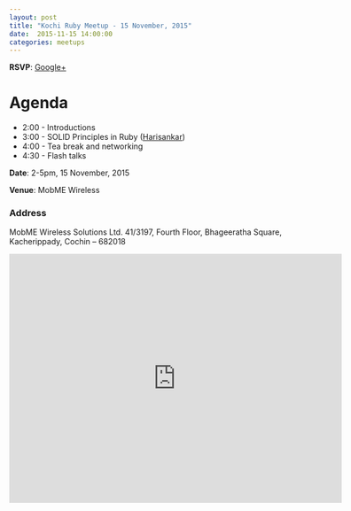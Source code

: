```yaml
---
layout: post
title: "Kochi Ruby Meetup - 15 November, 2015"
date:  2015-11-15 14:00:00
categories: meetups
---
```


**RSVP**: [Google+](https://plus.google.com/events/cilnr88ujkgd4j0n25r2i3nemas)

# Agenda

* 2:00 - Introductions
* 3:00 - SOLID Principles in Ruby ([Harisankar](https://twitter.com/coderhs))
* 4:00 - Tea break and networking
* 4:30 - Flash talks

**Date**: 2-5pm, 15 November, 2015

**Venue**: MobME Wireless

### Address

MobME Wireless Solutions Ltd.
41/3197, Fourth Floor,
Bhageeratha Square,
Kacherippady, Cochin – 682018

<iframe src="https://www.google.com/maps/embed?pb=!1m18!1m12!1m3!1d3929.3523540746214!2d76.2824763145162!3d9.987725075986582!2m3!1f0!2f0!3f0!3m2!1i1024!2i768!4f13.1!3m3!1m2!1s0x3b080d44e57dcea3%3A0x4d875492baf4208f!2sMobme!5e0!3m2!1sen!2sin!4v1447490154591" width="600" height="450" frameborder="0" style="border:0" allowfullscreen></iframe>
